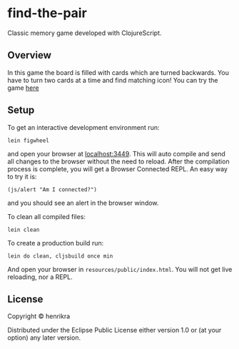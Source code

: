 # find-the-pair

Classic memory game developed with ClojureScript.

## Overview

In this game the board is filled with cards which are turned backwards. You have to turn two cards at a time and find matching icon!
You can try the game [here](http://henrikra.github.io/find-the-pair)

## Setup

To get an interactive development environment run:

    lein figwheel

and open your browser at [localhost:3449](http://localhost:3449/).
This will auto compile and send all changes to the browser without the
need to reload. After the compilation process is complete, you will
get a Browser Connected REPL. An easy way to try it is:

    (js/alert "Am I connected?")

and you should see an alert in the browser window.

To clean all compiled files:

    lein clean

To create a production build run:

    lein do clean, cljsbuild once min

And open your browser in `resources/public/index.html`. You will not
get live reloading, nor a REPL.

## License

Copyright © henrikra

Distributed under the Eclipse Public License either version 1.0 or (at your option) any later version.
